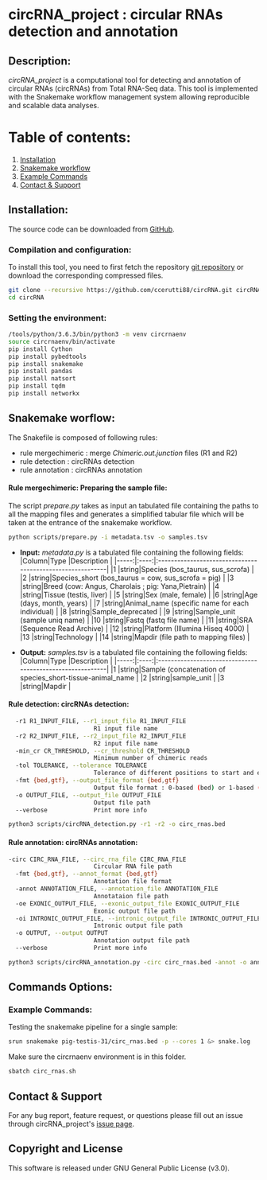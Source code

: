 circRNA_project : circular RNAs detection and annotation
===================

## Description:
*circRNA_project* is a computational tool for detecting and annotation of circular RNAs (circRNAs) from Total RNA-Seq data. This tool is implemented with the Snakemake workflow management system allowing reproducible and scalable data analyses. 

# Table of contents:
1. [Installation](#installation)
2. [Snakemake workflow](#snakemake-worflow)
3. [Example Commands](#example-commands)
4. [Contact & Support](#contact)

## Installation:
The source code can be downloaded from [GitHub](https://github.com/ccerutti88/circRNA). 

### Compilation and configuration:
To install this tool, you need to first fetch the repository [git repository](https://github.com/ccerutti88/circRNA) or download the corresponding compressed files. 

```bash
git clone --recursive https://github.com/ccerutti88/circRNA.git circRNA
cd circRNA
```

### Setting the environment:
```bash
/tools/python/3.6.3/bin/python3 -m venv circrnaenv
source circrnaenv/bin/activate
pip install Cython
pip install pybedtools
pip install snakemake
pip install pandas
pip install natsort
pip install tqdm
pip install networkx
```

## Snakemake worflow:

The Snakefile is composed of following rules:
- rule mergechimeric : merge *Chimeric.out.junction* files (R1 and R2)
- rule detection : circRNAs detection
- rule annotation : circRNAs annotation

#### Rule mergechimeric: Preparing the sample file:

The script *prepare.py* takes as input an tabulated file containing the paths to all the mapping files and generates a simplified tabular file which will be taken at the entrance of the snakemake workflow.

```bash
python scripts/prepare.py -i metadata.tsv -o samples.tsv
```

* **Input:** *metadata.py* is a tabulated file containing the following fields:
|Column|Type  |Description                                                |
|-----:|:----:|:----------------------------------------------------------|
|1     |string|Species (bos_taurus, sus_scrofa)                           |
|2     |string|Species_short (bos_taurus = cow, sus_scrofa = pig) 		  |
|3     |string|Breed (cow: Angus, Charolais ; pig: Yana,Pietrain)         |
|4     |string|Tissue (testis, liver)  		                              |
|5     |string|Sex (male, female)				                          |
|6     |string|Age (days, month, years)  					              |
|7     |string|Animal_name (specific name for each individual)            |
|8     |string|Sample_deprecated     				                      |
|9     |string|Sample_unit (sample uniq name)                             |
|10    |string|Fastq (fastq file name)                                    |
|11    |string|SRA (Sequence Read Archive)                                |
|12    |string|Platform (Illumina Hiseq 4000)                             |
|13    |string|Technology   						                      |
|14    |string|Mapdir (file path to mapping files)	                      |

* **Output:** *samples.tsv* is a tabulated file containing the following fields:
|Column|Type  |Description                                                |
|-----:|:----:|:----------------------------------------------------------|
|1     |string|Sample (concatenation of species_short-tissue-animal_name  |
|2     |string|sample_unit 												  |
|3     |string|Mapdir 											          |


#### Rule detection: circRNAs detection:

```bash
  -r1 R1_INPUT_FILE, --r1_input_file R1_INPUT_FILE
                        R1 input file name
  -r2 R2_INPUT_FILE, --r2_input_file R2_INPUT_FILE
                        R2 input file name
  -min_cr CR_THRESHOLD, --cr_threshold CR_THRESHOLD
                        Minimum number of chimeric reads
  -tol TOLERANCE, --tolerance TOLERANCE
                        Tolerance of different positions to start and end
  -fmt {bed,gtf}, --output_file_format {bed,gtf}
                        Output file format : 0-based (bed) or 1-based (gtf)
  -o OUTPUT_FILE, --output_file OUTPUT_FILE
                        Output file path
  --verbose             Print more info
```

```bash
python3 scripts/circRNA_detection.py -r1 -r2 -o circ_rnas.bed
```

#### Rule annotation: circRNAs annotation:

```bash
-circ CIRC_RNA_FILE, --circ_rna_file CIRC_RNA_FILE
                        Circular RNA file path
  -fmt {bed,gtf}, --annot_format {bed,gtf}
                        Annotation file format
  -annot ANNOTATION_FILE, --annotation_file ANNOTATION_FILE
                        Annotataion file path
  -oe EXONIC_OUTPUT_FILE, --exonic_output_file EXONIC_OUTPUT_FILE
                        Exonic output file path
  -oi INTRONIC_OUTPUT_FILE, --intronic_output_file INTRONIC_OUTPUT_FILE
                        Intronic output file path
  -o OUTPUT, --output OUTPUT
                        Annotation output file path
  --verbose             Print more info
```

```bash
python3 scripts/circRNA_annotation.py -circ circ_rnas.bed -annot -o annotation_circRNAs.tsv
```

## Commands Options:

### Example Commands:
Testing the snakemake pipeline for a single sample:

```bash
srun snakemake pig-testis-31/circ_rnas.bed -p --cores 1 &> snake.log
```

<aside class="notice">
Make sure the circrnaenv environment is in this folder.
</aside>

```bash
sbatch circ_rnas.sh
```

## Contact & Support
For any bug report, feature request, or questions please fill out an issue through circRNA_project's [issue page](https://github.com/ccerutti88/circRNA/issues).

## Copyright and License
This software is released under GNU General Public License (v3.0).